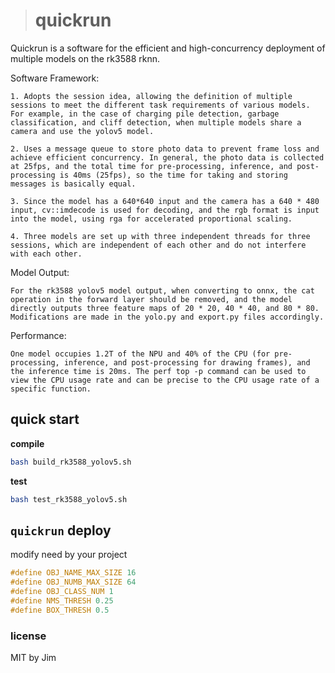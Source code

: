 > # quickrun

Quickrun is a software for the efficient and high-concurrency deployment of multiple models on the rk3588 rknn.

Software Framework:

	1. Adopts the session idea, allowing the definition of multiple sessions to meet the different task requirements of various models. For example, in the case of charging pile detection, garbage classification, and cliff detection, when multiple models share a camera and use the yolov5 model.

	2. Uses a message queue to store photo data to prevent frame loss and achieve efficient concurrency. In general, the photo data is collected at 25fps, and the total time for pre-processing, inference, and post-processing is 40ms (25fps), so the time for taking and storing messages is basically equal.

	3. Since the model has a 640*640 input and the camera has a 640 * 480 input, cv::imdecode is used for decoding, and the rgb format is input into the model, using rga for accelerated proportional scaling.

	4. Three models are set up with three independent threads for three sessions, which are independent of each other and do not interfere with each other.

Model Output:

	For the rk3588 yolov5 model output, when converting to onnx, the cat operation in the forward layer should be removed, and the model directly outputs three feature maps of 20 * 20, 40 * 40, and 80 * 80. Modifications are made in the yolo.py and export.py files accordingly.

Performance:

	One model occupies 1.2T of the NPU and 40% of the CPU (for pre-processing, inference, and post-processing for drawing frames), and the inference time is 20ms. The perf top -p command can be used to view the CPU usage rate and can be precise to the CPU usage rate of a specific function.
## quick start

**compile**

```bash
bash build_rk3588_yolov5.sh
```

**test**

```bash
bash test_rk3588_yolov5.sh
```

## `quickrun` deploy 

modify need by your project

```cpp
#define OBJ_NAME_MAX_SIZE 16  
#define OBJ_NUMB_MAX_SIZE 64  
#define OBJ_CLASS_NUM 1      
#define NMS_THRESH 0.25       
#define BOX_THRESH 0.5 
```

### license  
MIT by Jim
